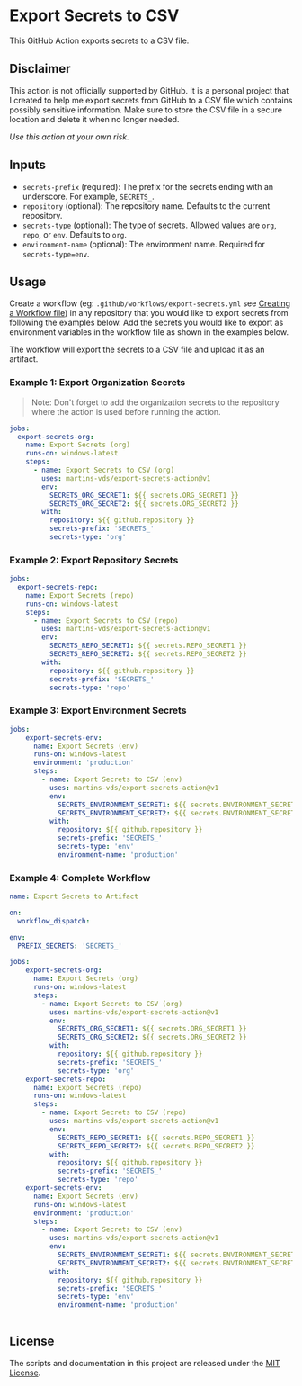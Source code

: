 # Export Secrets to CSV

This GitHub Action exports secrets to a CSV file.

## Disclaimer

This action is not officially supported by GitHub. It is a personal project that I created to help me export secrets from GitHub to a CSV file which contains possibly sensitive information. Make sure to store the CSV file in a secure location and delete it when no longer needed. 

*Use this action at your own risk.*

## Inputs

- `secrets-prefix` (required): The prefix for the secrets ending with an underscore. For example, `SECRETS_`.
- `repository` (optional): The repository name. Defaults to the current repository.
- `secrets-type` (optional): The type of secrets. Allowed values are `org`, `repo`, or `env`. Defaults to `org`.
- `environment-name` (optional): The environment name. Required for `secrets-type=env`.

## Usage

Create a workflow (eg: `.github/workflows/export-secrets.yml` see [Creating a Workflow file](https://help.github.com/en/articles/configuring-a-workflow#creating-a-workflow-file)) in any repository that you would like to export secrets from following the examples below. Add the secrets you would like to export as environment variables in the workflow file as shown in the examples below.

The workflow will export the secrets to a CSV file and upload it as an artifact.

### Example 1: Export Organization Secrets

> Note: Don't forget to add the organization secrets to the repository where the action is used before running the action.

```yaml
jobs:
  export-secrets-org:
    name: Export Secrets (org)
    runs-on: windows-latest
    steps:
      - name: Export Secrets to CSV (org)
        uses: martins-vds/export-secrets-action@v1
        env:
          SECRETS_ORG_SECRET1: ${{ secrets.ORG_SECRET1 }}
          SECRETS_ORG_SECRET2: ${{ secrets.ORG_SECRET2 }}
        with:
          repository: ${{ github.repository }}
          secrets-prefix: 'SECRETS_'
          secrets-type: 'org'
```

### Example 2: Export Repository Secrets

```yaml
jobs:
  export-secrets-repo:
    name: Export Secrets (repo)
    runs-on: windows-latest
    steps:
      - name: Export Secrets to CSV (repo)
        uses: martins-vds/export-secrets-action@v1
        env:
          SECRETS_REPO_SECRET1: ${{ secrets.REPO_SECRET1 }}
          SECRETS_REPO_SECRET2: ${{ secrets.REPO_SECRET2 }}    
        with:
          repository: ${{ github.repository }}
          secrets-prefix: 'SECRETS_'
          secrets-type: 'repo'
```

### Example 3: Export Environment Secrets

```yaml
jobs:
    export-secrets-env:
      name: Export Secrets (env)
      runs-on: windows-latest
      environment: 'production'
      steps:
        - name: Export Secrets to CSV (env)
          uses: martins-vds/export-secrets-action@v1    
          env:
            SECRETS_ENVIRONMENT_SECRET1: ${{ secrets.ENVIRONMENT_SECRET1 }}
            SECRETS_ENVIRONMENT_SECRET2: ${{ secrets.ENVIRONMENT_SECRET2 }}
          with:
            repository: ${{ github.repository }}
            secrets-prefix: 'SECRETS_'
            secrets-type: 'env'
            environment-name: 'production'
```

### Example 4: Complete Workflow

```yaml
name: Export Secrets to Artifact

on:
  workflow_dispatch:

env:
  PREFIX_SECRETS: 'SECRETS_'

jobs:
    export-secrets-org:
      name: Export Secrets (org)
      runs-on: windows-latest
      steps:
        - name: Export Secrets to CSV (org)
          uses: martins-vds/export-secrets-action@v1
          env:
            SECRETS_ORG_SECRET1: ${{ secrets.ORG_SECRET1 }}
            SECRETS_ORG_SECRET2: ${{ secrets.ORG_SECRET2 }}
          with:
            repository: ${{ github.repository }}
            secrets-prefix: 'SECRETS_'
            secrets-type: 'org'
    export-secrets-repo:
      name: Export Secrets (repo)
      runs-on: windows-latest
      steps:
        - name: Export Secrets to CSV (repo)
          uses: martins-vds/export-secrets-action@v1
          env:
            SECRETS_REPO_SECRET1: ${{ secrets.REPO_SECRET1 }}
            SECRETS_REPO_SECRET2: ${{ secrets.REPO_SECRET2 }}    
          with:
            repository: ${{ github.repository }}
            secrets-prefix: 'SECRETS_'
            secrets-type: 'repo'
    export-secrets-env:
      name: Export Secrets (env)
      runs-on: windows-latest
      environment: 'production'
      steps:
        - name: Export Secrets to CSV (env)
          uses: martins-vds/export-secrets-action@v1    
          env:
            SECRETS_ENVIRONMENT_SECRET1: ${{ secrets.ENVIRONMENT_SECRET1 }}
            SECRETS_ENVIRONMENT_SECRET2: ${{ secrets.ENVIRONMENT_SECRET2 }}
          with:
            repository: ${{ github.repository }}
            secrets-prefix: 'SECRETS_'
            secrets-type: 'env'
            environment-name: 'production'
            
```

## License

The scripts and documentation in this project are released under the [MIT License](LICENSE).
